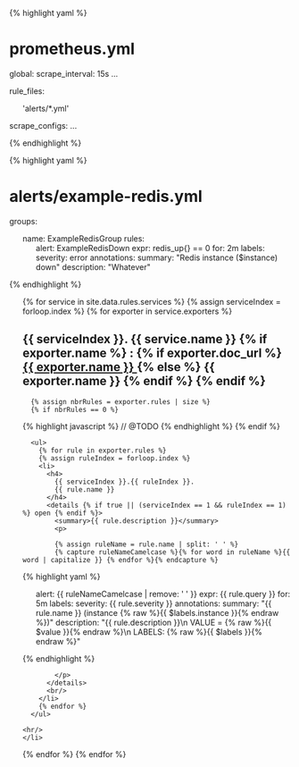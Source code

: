 <style>
  ul {
    list-style: none;
  }
</style>

{% highlight yaml %}
# prometheus.yml

global:
  scrape_interval:     15s
  ...

rule_files:
  - 'alerts/*.yml'

scrape_configs:
  ...

{% endhighlight %}

{% highlight yaml %}
# alerts/example-redis.yml

groups:

- name: ExampleRedisGroup
  rules:
  - alert: ExampleRedisDown
    expr: redis_up{} == 0
    for: 2m
    labels:
      severity: error
    annotations:
      summary: "Redis instance ($instance) down"
      description: "Whatever"

{% endhighlight %}

<ul>
  {% for service in site.data.rules.services %}
  {% assign serviceIndex = forloop.index %}
    {% for exporter in service.exporters %}
    <li>
      <h2 id="{{ service.name | replace: " ", "-" | downcase }}">
        {{ serviceIndex }}.
        {{ service.name }}
        {% if exporter.name %}
        :
        {% if exporter.doc_url %}
        <a href="{{ exporter.doc_url }}">
          {{ exporter.name }}
        </a>
        {% else %}
        {{ exporter.name }}
        {% endif %}
        {% endif %}
      </h2>

      {% assign nbrRules = exporter.rules | size %}
      {% if nbrRules == 0 %}
{% highlight javascript %}
// @TODO
{% endhighlight %}
      {% endif %}

      <ul>
        {% for rule in exporter.rules %}
        {% assign ruleIndex = forloop.index %}
        <li>
          <h4>
            {{ serviceIndex }}.{{ ruleIndex }}.
            {{ rule.name }}
          </h4>
          <details {% if true || (serviceIndex == 1 && ruleIndex == 1) %} open {% endif %}>
            <summary>{{ rule.description }}</summary>
            <p>

            {% assign ruleName = rule.name | split: ' ' %}
            {% capture ruleNameCamelcase %}{% for word in ruleName %}{{ word | capitalize }} {% endfor %}{% endcapture %}

{% highlight yaml %}
- alert: {{ ruleNameCamelcase | remove: ' ' }}
  expr: {{ rule.query }}
  for: 5m
  labels:
    severity: {{ rule.severity }}
  annotations:
    summary: "{{ rule.name }} (instance {% raw %}{{ $labels.instance }}{% endraw %})"
    description: "{{ rule.description }}\n  VALUE = {% raw %}{{ $value }}{% endraw %}\n  LABELS: {% raw %}{{ $labels }}{% endraw %}"

{% endhighlight %}

            </p>
          </details>
          <br/>
        </li>
        {% endfor %}
      </ul>

    <hr/>
    </li>
  {% endfor %}
  {% endfor %}
</ul>
